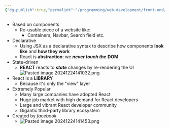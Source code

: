 ```yaml
---
{"dg-publish":true,"permalink":"/programming/web-development/front-end/react-js/001-react-fundamentals/001-intro-and-theories/002-what-is-react/","tags":["programming","ReactJS","javascript","reactjsintro"]}
---
```



- Based on components
	- Re-usable piece of a website like:
		- Containers, Navbar, Search field etc.
- Declarative
	- Using JSX as a declarative syntax to describe how components __look like__ and __how they work__
	- React is __abstraction__: we ___never touch the___ __DOM__
- State-driven
	- __REACT__ reacts to ___state___ changes by re-rendering the UI ![Pasted image 20241224141032.png](/img/user/Misc/attachments/Pasted%20image%2020241224141032.png)
- React is a __LIBRARY__
	- Because it's only the "view" layer
- Extremely Popular
	- Many large companies have adopted React
	- Huge job market with high demand for React developers
	- Large and vibrant React developer community
	- Gigantic third-party library ecosystem
- Created by _facebook_
	- ![Pasted image 20241224141453.png](/img/user/Misc/attachments/Pasted%20image%2020241224141453.png)

